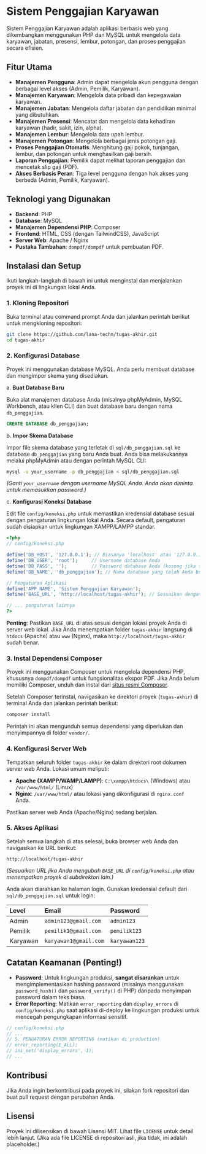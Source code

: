 # Sistem Penggajian Karyawan

Sistem Penggajian Karyawan adalah aplikasi berbasis web yang dikembangkan menggunakan PHP dan MySQL untuk mengelola data karyawan, jabatan, presensi, lembur, potongan, dan proses penggajian secara efisien.

## Fitur Utama

*   **Manajemen Pengguna**: Admin dapat mengelola akun pengguna dengan berbagai level akses (Admin, Pemilik, Karyawan).
*   **Manajemen Karyawan**: Mengelola data pribadi dan kepegawaian karyawan.
*   **Manajemen Jabatan**: Mengelola daftar jabatan dan pendidikan minimal yang dibutuhkan.
*   **Manajemen Presensi**: Mencatat dan mengelola data kehadiran karyawan (hadir, sakit, izin, alpha).
*   **Manajemen Lembur**: Mengelola data upah lembur.
*   **Manajemen Potongan**: Mengelola berbagai jenis potongan gaji.
*   **Proses Penggajian Otomatis**: Menghitung gaji pokok, tunjangan, lembur, dan potongan untuk menghasilkan gaji bersih.
*   **Laporan Penggajian**: Pemilik dapat melihat laporan penggajian dan mencetak slip gaji (PDF).
*   **Akses Berbasis Peran**: Tiga level pengguna dengan hak akses yang berbeda (Admin, Pemilik, Karyawan).

## Teknologi yang Digunakan

*   **Backend**: PHP
*   **Database**: MySQL
*   **Manajemen Dependensi PHP**: Composer
*   **Frontend**: HTML, CSS (dengan TailwindCSS), JavaScript
*   **Server Web**: Apache / Nginx
*   **Pustaka Tambahan**: `dompdf/dompdf` untuk pembuatan PDF.

## Instalasi dan Setup

Ikuti langkah-langkah di bawah ini untuk menginstal dan menjalankan proyek ini di lingkungan lokal Anda.

### 1. Kloning Repositori

Buka terminal atau command prompt Anda dan jalankan perintah berikut untuk mengkloning repositori:

```bash
git clone https://github.com/lana-techn/tugas-akhir.git
cd tugas-akhir
```

### 2. Konfigurasi Database

Proyek ini menggunakan database MySQL. Anda perlu membuat database dan mengimpor skema yang disediakan.

a. **Buat Database Baru**

Buka alat manajemen database Anda (misalnya phpMyAdmin, MySQL Workbench, atau klien CLI) dan buat database baru dengan nama `db_penggajian`.

```sql
CREATE DATABASE db_penggajian;
```

b. **Impor Skema Database**

Impor file skema database yang terletak di `sql/db_penggajian.sql` ke database `db_penggajian` yang baru Anda buat. Anda bisa melakukannya melalui phpMyAdmin atau dengan perintah MySQL CLI:

```bash
mysql -u your_username -p db_penggajian < sql/db_penggajian.sql
```

*(Ganti `your_username` dengan username MySQL Anda. Anda akan diminta untuk memasukkan password.)*

c. **Konfigurasi Koneksi Database**

Edit file `config/koneksi.php` untuk memastikan kredensial database sesuai dengan pengaturan lingkungan lokal Anda. Secara default, pengaturan sudah disiapkan untuk lingkungan XAMPP/LAMPP standar.

```php
<?php
// config/koneksi.php

define('DB_HOST', '127.0.0.1'); // Biasanya 'localhost' atau '127.0.0.1'
define('DB_USER', 'root');     // Username database Anda
define('DB_PASS', '');         // Password database Anda (kosong jika tidak ada)
define('DB_NAME', 'db_penggajian'); // Nama database yang telah Anda buat

// Pengaturan Aplikasi
define('APP_NAME', 'Sistem Penggajian Karyawan');
define('BASE_URL', 'http://localhost/tugas-akhir'); // Sesuaikan dengan URL proyek Anda

// ... pengaturan lainnya
?>
```

**Penting**: Pastikan `BASE_URL` di atas sesuai dengan lokasi proyek Anda di server web lokal. Jika Anda menempatkan folder `tugas-akhir` langsung di `htdocs` (Apache) atau `www` (Nginx), maka `http://localhost/tugas-akhir` sudah benar.

### 3. Instal Dependensi Composer

Proyek ini menggunakan Composer untuk mengelola dependensi PHP, khususnya `dompdf/dompdf` untuk fungsionalitas ekspor PDF. Jika Anda belum memiliki Composer, unduh dan instal dari [situs resmi Composer](https://getcomposer.org/download/).

Setelah Composer terinstal, navigasikan ke direktori proyek (`tugas-akhir`) di terminal Anda dan jalankan perintah berikut:

```bash
composer install
```

Perintah ini akan mengunduh semua dependensi yang diperlukan dan menyimpannya di folder `vendor/`.

### 4. Konfigurasi Server Web

Tempatkan seluruh folder `tugas-akhir` ke dalam direktori root dokumen server web Anda. Lokasi umum meliputi:

*   **Apache (XAMPP/WAMP/LAMPP)**: `C:\xampp\htdocs\` (Windows) atau `/var/www/html/` (Linux)
*   **Nginx**: `/var/www/html/` atau lokasi yang dikonfigurasi di `nginx.conf` Anda.

Pastikan server web Anda (Apache/Nginx) sedang berjalan.

### 5. Akses Aplikasi

Setelah semua langkah di atas selesai, buka browser web Anda dan navigasikan ke URL berikut:

```
http://localhost/tugas-akhir
```

*(Sesuaikan URL jika Anda mengubah `BASE_URL` di `config/koneksi.php` atau menempatkan proyek di subdirektori lain.)*

Anda akan diarahkan ke halaman login. Gunakan kredensial default dari `sql/db_penggajian.sql` untuk login:

| Level     | Email                  | Password   |
| :-------- | :--------------------- | :--------- |
| Admin     | `admin123@gmail.com`   | `admin123` |
| Pemilik   | `pemilik1@gmail.com`   | `pemilik123` |
| Karyawan  | `karyawan1@gmail.com`  | `karyawan123` |

## Catatan Keamanan (Penting!)

*   **Password**: Untuk lingkungan produksi, **sangat disarankan** untuk mengimplementasikan hashing password (misalnya menggunakan `password_hash()` dan `password_verify()` di PHP) daripada menyimpan password dalam teks biasa.
*   **Error Reporting**: Matikan `error_reporting` dan `display_errors` di `config/koneksi.php` saat aplikasi di-deploy ke lingkungan produksi untuk mencegah pengungkapan informasi sensitif.

```php
// config/koneksi.php
// ...
// 5. PENGATURAN ERROR REPORTING (matikan di production)
// error_reporting(E_ALL);
// ini_set('display_errors', 1);
// ...
```

## Kontribusi

Jika Anda ingin berkontribusi pada proyek ini, silakan fork repositori dan buat pull request dengan perubahan Anda.

## Lisensi

Proyek ini dilisensikan di bawah Lisensi MIT. Lihat file `LICENSE` untuk detail lebih lanjut. (Jika ada file LICENSE di repositori asli, jika tidak, ini adalah placeholder.)
